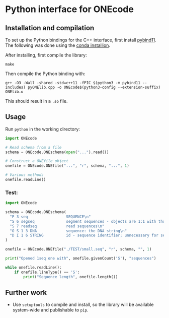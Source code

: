 # Python interface for ONEcode

## Installation and compilation

To set up the Python bindings for the C++ interface, first install [pybind11](https://github.com/pybind/pybind11). The following was done using the [conda installion](https://pybind11.readthedocs.io/en/latest/installing.html#include-with-conda-forge).

After installing, first compile the library:
```
make
```
Then compile the Python binding with:
```
g++ -O3 -Wall -shared -std=c++11 -fPIC $(python3 -m pybind11 --includes) pyONElib.cpp -o ONEcode$(python3-config --extension-suffix) ONElib.o
```
This should result in a `.so` file.

## Usage

Run `python` in the working directory:
```Python
import ONEcode

# Read schema from a file
schema = ONEcode.ONEschema(open("...").read())

# Construct a ONEfile object
onefile = ONEcode.ONEfile("...", "r", schema, "...", 1)

# Various methods
onefile.readLine()
```

### Test:
```Python
import ONEcode

schema = ONEcode.ONEschema(
  "P 3 seq                 SEQUENCE\n"
  "S 6 segseq              segment sequences - objects are 1:1 with those in seg file\n"
  "S 7 readseq             read sequences\n"
  "O S 1 3 DNA             sequence: the DNA string\n"
  "D I 1 6 STRING          id - sequence identifier; unnecessary for segments\n"
)

onefile = ONEcode.ONEfile("./TEST/small.seq", "r", schema, "", 1)

print("Opened 1seq one with", onefile.givenCount('S'), "sequences")

while onefile.readLine():
    if onefile.lineType() == 'S':
        print("Sequence length", onefile.length())
```

## Further work
* Use `setuptools` to compile and install, so the library will be available system-wide and publishable to `pip`.